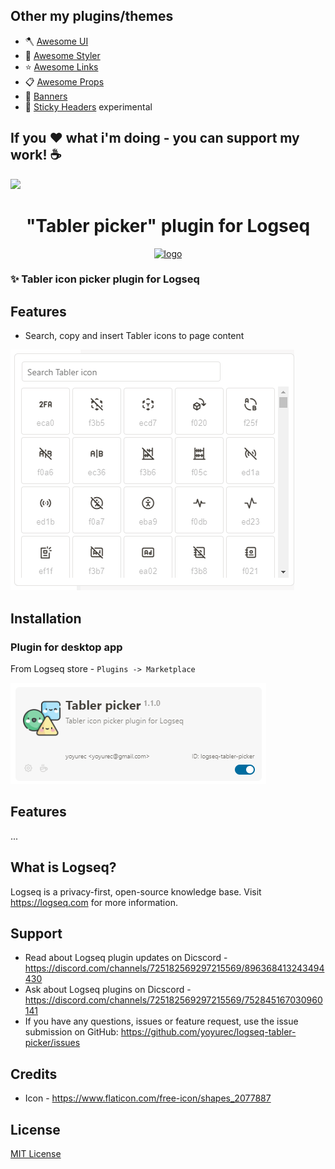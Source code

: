 ## Other my plugins/themes
* 🪓 [Awesome UI](https://github.com/yoyurec/logseq-awesome-ui)
* 🎨 [Awesome Styler](https://github.com/yoyurec/logseq-awesome-styler)
* ⭐ [Awesome Links](https://github.com/yoyurec/logseq-awesome-links)
* 📋 [Awesome Props](https://github.com/yoyurec/logseq-awesome-props)
* 📰 [Banners](https://github.com/yoyurec/logseq-banners-plugin)
* 📌 [Sticky Headers](https://github.com/yoyurec/logseq-sticky-headers) experimental

## If you ❤ what i'm doing - you can support my work! ☕

<a href="https://www.buymeacoffee.com/yoyurec"><img src="https://img.buymeacoffee.com/button-api/?text=Buy me a coffee&emoji=&slug=yoyurec&button_colour=FFDD00&font_colour=000000&font_family=Lato&outline_colour=000000&coffee_colour=ffffff" /></a>

<h1 align="center">"Tabler picker" plugin for Logseq</h1>
<p align="center">
    <a href="https://github.com/yoyurec/logseq-awesome-props">
        <img src="https://github.com/yoyurec/logseq-awesome-props/raw/main/icon.png" alt="logo" width="128" height="128" />
    </a>
</p>

### ✨ Tabler icon picker plugin for Logseq

## Features
* Search, copy and insert Tabler icons to page content

![](https://github.com//yoyurec/logseq-tabler-picker/raw/main/screenshots/screen.png)

## Installation

### Plugin for desktop app

From Logseq store - `Plugins -> Marketplace`

![](https://github.com//yoyurec/logseq-tabler-picker/raw/main/screenshots/market.png)

## Features

...

## What is Logseq?
Logseq is a privacy-first, open-source knowledge base. Visit https://logseq.com for more information.

## Support
* Read about Logseq plugin updates on Dicscord - https://discord.com/channels/725182569297215569/896368413243494430
* Ask about Logseq plugins on Dicscord - https://discord.com/channels/725182569297215569/752845167030960141
* If you have any questions, issues or feature request, use the issue submission on GitHub: https://github.com/yoyurec/logseq-tabler-picker/issues

## Credits
* Icon - https://www.flaticon.com/free-icon/shapes_2077887

## License

[MIT License](./LICENSE)
